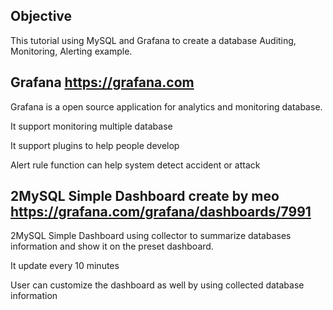 ## Objective

This tutorial using MySQL and Grafana to create a database Auditing, Monitoring, Alerting example.

## Grafana https://grafana.com

Grafana is a open source application for analytics and monitoring database.

It support monitoring multiple database

It support plugins to help people develop 

Alert rule function can help system detect accident or attack

## 2MySQL Simple Dashboard create by meo https://grafana.com/grafana/dashboards/7991

2MySQL Simple Dashboard using collector to summarize databases information and show it on the preset dashboard.

It update every 10 minutes

User can customize the dashboard as well by using collected database information
